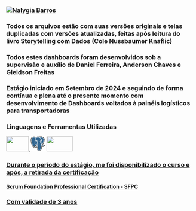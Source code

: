 <h3><a href="https://nalygiabarros.github.io/">
   <img alt="Nalygia Barros" src="https://readme-typing-svg.herokuapp.com/?lines=Arquivos+relacionados+aos+trabalhos;desenvolvidos+durante+Estágio+em+BI;na+GW+Sistemas&font=Fira%20Code&width=440&height=45&color=68C3D4&vCenter=true&size=21"></a> 
  </h3>

<h3>Todos os arquivos estão com suas versões originais e telas duplicadas com versões atualizadas, feitas após leitura do livro Storytelling com Dados (Cole Nussbaumer Knaflic)</h3>

<h3>Todos estes dashboards foram desenvolvidos sob a supervisão e auxílio de Daniel Ferreira, Anderson Chaves e Gleidson Freitas</h3>

<h3>Estágio iniciado em Setembro de 2024 e seguindo de forma contínua e plena até o presente momento com desenvolvimento de Dashboards voltados à painéis logísticos para transportadoras</h3>

<h3>Linguagens e Ferramentas Utilizadas</h3>
<p>
<!-- Power Bi -->
   <a href="https://github.com/nalygiabarros/nalygiabarros.github.io" > 
   <img src="https://logohistory.net/wp-content/uploads/2023/05/Power-BI-Symbol.png" width="60" height="40"/>  
<!-- Postgresql -->
   <a href="https://github.com/hud0shnik/golang-to-do" >
   <img src="https://raw.githubusercontent.com/devicons/devicon/master/icons/postgresql/postgresql-original.svg" alt="Postgresql" width="40" height="40"/></a>
<!-- SQL -->
   <a href="https://github.com/nalygiabarros/nalygiabarros.github.io" > 
   <img src="https://upload.wikimedia.org/wikipedia/commons/8/87/Sql_data_base_with_logo.png" width="70" height="40"/>
</p>

<h3>Durante o período do estágio, me foi disponibilizado o curso e após, a retirada da certificação</h3>
<h4> Scrum Foundation Professional Certification - SFPC </h4>
<h3>Com validade de 3 anos</h3>
